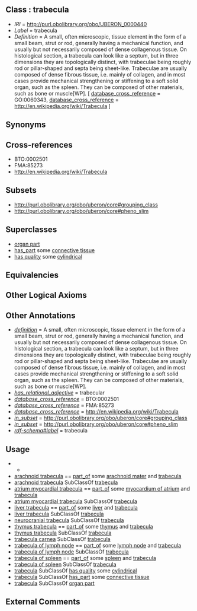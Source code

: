 
## Class : trabecula

 * *IRI* = http://purl.obolibrary.org/obo/UBERON_0000440
 * *Label* = trabecula
 * *Definition* = A small, often microscopic, tissue element in the form of a small beam, strut or rod, generally having a mechanical function, and usually but not necessarily composed of dense collagenous tissue. On histological section, a trabecula can look like a septum, but in three dimensions they are topologically distinct, with trabeculae being roughly rod or pillar-shaped and septa being sheet-like. Trabeculae are usually composed of dense fibrous tissue, i.e. mainly of collagen, and in most cases provide mechanical strengthening or stiffening to a soft solid organ, such as the spleen. They can be composed of other materials, such as bone or muscle[WP]. [ [database_cross_reference](../../ef/oboInOwl#hasDbXref.md) = GO:0060343, [database_cross_reference](../../ef/oboInOwl#hasDbXref.md) = http://en.wikipedia.org/wiki/Trabecula ]

## Synonyms


## Cross-references

 * BTO:0002501
 * FMA:85273
 * http://en.wikipedia.org/wiki/Trabecula

## Subsets

 * http://purl.obolibrary.org/obo/uberon/core#grouping_class
 * http://purl.obolibrary.org/obo/uberon/core#pheno_slim

## Superclasses

 * [organ part](../../UBERON/64/UBERON_0000064.md)
 * [has_part](../../BFO/51/BFO_0000051.md) some [connective tissue](../../UBERON/84/UBERON_0002384.md)
 * [has quality](../../RO/86/RO_0000086.md) some [cylindrical](../../PATO/73/PATO_0001873.md)

## Equivalencies


## Other Logical Axioms


## Other Annotations

 * *[definition](../../IAO/15/IAO_0000115.md)* = A small, often microscopic, tissue element in the form of a small beam, strut or rod, generally having a mechanical function, and usually but not necessarily composed of dense collagenous tissue. On histological section, a trabecula can look like a septum, but in three dimensions they are topologically distinct, with trabeculae being roughly rod or pillar-shaped and septa being sheet-like. Trabeculae are usually composed of dense fibrous tissue, i.e. mainly of collagen, and in most cases provide mechanical strengthening or stiffening to a soft solid organ, such as the spleen. They can be composed of other materials, such as bone or muscle[WP].
 * *[has_relational_adjective](../../UBPROP/07/UBPROP_0000007.md)* = trabecular
 * *[database_cross_reference](../../ef/oboInOwl#hasDbXref.md)* = BTO:0002501
 * *[database_cross_reference](../../ef/oboInOwl#hasDbXref.md)* = FMA:85273
 * *[database_cross_reference](../../ef/oboInOwl#hasDbXref.md)* = http://en.wikipedia.org/wiki/Trabecula
 * *[in_subset](../../et/oboInOwl#inSubset.md)* = http://purl.obolibrary.org/obo/uberon/core#grouping_class
 * *[in_subset](../../et/oboInOwl#inSubset.md)* = http://purl.obolibrary.org/obo/uberon/core#pheno_slim
 * *[rdf-schema#label](../../el/rdf-schema#label.md)* = trabecula

## Usage

 * -
 * [arachnoid trabecula](../../UBERON/39/UBERON_0000439.md) == [part_of](../../BFO/50/BFO_0000050.md) some [arachnoid mater](../../UBERON/62/UBERON_0002362.md) and [trabecula](../../UBERON/40/UBERON_0000440.md)
 * [arachnoid trabecula](../../UBERON/39/UBERON_0000439.md) SubClassOf [trabecula](../../UBERON/40/UBERON_0000440.md)
 * [atrium myocardial trabecula](../../UBERON/88/UBERON_0005988.md) == [part_of](../../BFO/50/BFO_0000050.md) some [myocardium of atrium](../../UBERON/02/UBERON_0002302.md) and [trabecula](../../UBERON/40/UBERON_0000440.md)
 * [atrium myocardial trabecula](../../UBERON/88/UBERON_0005988.md) SubClassOf [trabecula](../../UBERON/40/UBERON_0000440.md)
 * [liver trabecula](../../UBERON/83/UBERON_0010183.md) == [part_of](../../BFO/50/BFO_0000050.md) some [liver](../../UBERON/07/UBERON_0002107.md) and [trabecula](../../UBERON/40/UBERON_0000440.md)
 * [liver trabecula](../../UBERON/83/UBERON_0010183.md) SubClassOf [trabecula](../../UBERON/40/UBERON_0000440.md)
 * [neurocranial trabecula](../../UBERON/45/UBERON_0005945.md) SubClassOf [trabecula](../../UBERON/40/UBERON_0000440.md)
 * [thymus trabecula](../../UBERON/91/UBERON_0004791.md) == [part_of](../../BFO/50/BFO_0000050.md) some [thymus](../../UBERON/70/UBERON_0002370.md) and [trabecula](../../UBERON/40/UBERON_0000440.md)
 * [thymus trabecula](../../UBERON/91/UBERON_0004791.md) SubClassOf [trabecula](../../UBERON/40/UBERON_0000440.md)
 * [trabecula carnea](../../UBERON/11/UBERON_0002511.md) SubClassOf [trabecula](../../UBERON/40/UBERON_0000440.md)
 * [trabecula of lymph node](../../UBERON/95/UBERON_0002195.md) == [part_of](../../BFO/50/BFO_0000050.md) some [lymph node](../../UBERON/29/UBERON_0000029.md) and [trabecula](../../UBERON/40/UBERON_0000440.md)
 * [trabecula of lymph node](../../UBERON/95/UBERON_0002195.md) SubClassOf [trabecula](../../UBERON/40/UBERON_0000440.md)
 * [trabecula of spleen](../../UBERON/65/UBERON_0001265.md) == [part_of](../../BFO/50/BFO_0000050.md) some [spleen](../../UBERON/06/UBERON_0002106.md) and [trabecula](../../UBERON/40/UBERON_0000440.md)
 * [trabecula of spleen](../../UBERON/65/UBERON_0001265.md) SubClassOf [trabecula](../../UBERON/40/UBERON_0000440.md)
 * [trabecula](../../UBERON/40/UBERON_0000440.md) SubClassOf [has quality](../../RO/86/RO_0000086.md) some [cylindrical](../../PATO/73/PATO_0001873.md)
 * [trabecula](../../UBERON/40/UBERON_0000440.md) SubClassOf [has_part](../../BFO/51/BFO_0000051.md) some [connective tissue](../../UBERON/84/UBERON_0002384.md)
 * [trabecula](../../UBERON/40/UBERON_0000440.md) SubClassOf [organ part](../../UBERON/64/UBERON_0000064.md)

## External Comments

